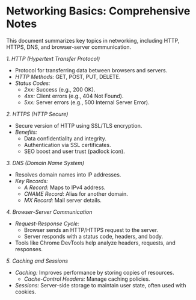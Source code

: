 # Networking Basics: Comprehensive Notes  
This document summarizes key topics in networking, including HTTP, HTTPS, DNS, and browser-server communication.  

 *1. HTTP (Hypertext Transfer Protocol)*  
- Protocol for transferring data between browsers and servers.  
- *HTTP Methods:* GET, POST, PUT, DELETE.  
- *Status Codes:*  
  - *2xx:* Success (e.g., 200 OK).  
  - *4xx:* Client errors (e.g., 404 Not Found).  
  - *5xx:* Server errors (e.g., 500 Internal Server Error).  

 *2. HTTPS (HTTP Secure)*  
- Secure version of HTTP using SSL/TLS encryption.  
- *Benefits:*  
  - Data confidentiality and integrity.  
  - Authentication via SSL certificates.  
  - SEO boost and user trust (padlock icon).  

 *3. DNS (Domain Name System)*  
- Resolves domain names into IP addresses.  
- *Key Records:*  
  - *A Record:* Maps to IPv4 address.  
  - *CNAME Record:* Alias for another domain.  
  - *MX Record:* Mail server details.  

*4. Browser-Server Communication*  
- *Request-Response Cycle:*  
  - Browser sends an HTTP/HTTPS request to the server.  
  - Server responds with a status code, headers, and body.  
- Tools like Chrome DevTools help analyze headers, requests, and responses.  

*5. Caching and Sessions*  
- *Caching:* Improves performance by storing copies of resources.  
  - *Cache-Control Headers:* Manage caching policies.  
- *Sessions:* Server-side storage to maintain user state, often used with cookies.  
